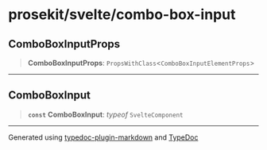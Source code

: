 # prosekit/svelte/combo-box-input

<a id="ComboBoxInputProps" name="ComboBoxInputProps"></a>

## ComboBoxInputProps

> **ComboBoxInputProps**: `PropsWithClass`\<`ComboBoxInputElementProps`\>

***

<a id="ComboBoxInput" name="ComboBoxInput"></a>

## ComboBoxInput

> **`const`** **ComboBoxInput**: *typeof* `SvelteComponent`

***

Generated using [typedoc-plugin-markdown](https://www.npmjs.com/package/typedoc-plugin-markdown) and [TypeDoc](https://typedoc.org/)
